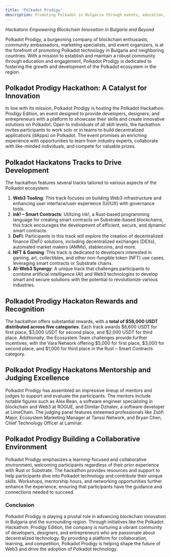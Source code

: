 ```yaml
---
title: 'Polkadot Prodigy'
description: Promoting Polkadot in Bulgaria through events, education, and community-building with a focus on blockchain innovation and collaboration.
---  
```



*Hackatons Empowering Blockchain Innovation in Bulgaria and Beyond*

Polkadot Prodigy, a burgeoning company of blockchain enthusiasts, community ambassadors, marketing specialists, and event organizers, is at the forefront of promoting Polkadot technology in Bulgaria and neighboring countries. With a mission to establish and maintain a robust community through education and engagement, Polkadot Prodigy is dedicated to fostering the growth and development of the Polkadot ecosystem in the region.

Polkadot Prodigy Hackathon: A Catalyst for Innovation
-----------------------------------------------------

In line with its mission, Polkadot Prodigy is hosting the Polkadot Hackathon: Prodigy Edition, an event designed to provide developers, designers, and entrepreneurs with a platform to showcase their skills and create innovative solutions on Polkadot. Open to individuals of all skill levels, the hackathon invites participants to work solo or in teams to build decentralized applications (dApps) on Polkadot. The event promises an enriching experience with opportunities to learn from industry experts, collaborate with like-minded individuals, and compete for valuable prizes.

Polkadot Hackatons Tracks to Drive Development
----------------------------------------------

The hackathon features several tracks tailored to various aspects of the Polkadot ecosystem:

1. **Web3 Tooling**: This track focuses on building Web3 infrastructure and enhancing user interface/user experience (UI/UX) with governance tools.
2. **ink! – Smart Contracts**: Utilizing ink!, a Rust-based programming language for creating smart contracts on Substrate-based blockchains, this track encourages the development of efficient, secure, and dynamic smart contracts.
3. **DeFi**: Participants in this track will explore the creation of decentralized finance (DeFi) solutions, including decentralized exchanges (DEXs), automated market makers (AMMs), stablecoins, and more.
4. **NFT &amp; Gaming**: This track is dedicated to developers interested in gaming, art, collectibles, and other non-fungible token (NFT) use cases, leveraging smart contracts or Substrate chains.
5. **AI-Web3 Synergy**: A unique track that challenges participants to combine artificial intelligence (AI) and Web3 technologies to develop smart and secure solutions with the potential to revolutionize various industries.

Polkadot Prodigy Hackaton Rewards and Recognition
-------------------------------------------------

The hackathon offers substantial rewards, with a **total of $58,000 USDT distributed across five categories**. Each track awards $6,600 USDT for first place, $3,000 USDT for second place, and $2,000 USDT for third place. Additionally, the Ecosystem Team challenges provide further incentives, with the Vara Network offering $5,000 for first place, $3,000 for second place, and $1,000 for third place in the Rust – Smart Contracts category.

Polkadot Prodigy Hackatons Mentorship and Judging Excellence
------------------------------------------------------------

Polkadot Prodigy has assembled an impressive lineup of mentors and judges to support and evaluate the participants. The mentors include notable figures such as Alex Bean, a software engineer specializing in blockchain and Web3 at ROGUE, and Dimitar Dzhalev, a software developer at LimeChain. The judging panel features esteemed professionals like Zsófi Major, Ecosystem Marketing Manager at Tanssi Network, and Bryan Chen, Chief Technology Officer at Laminar.

Polkadot Prodigy Building a Collaborative Environment
-----------------------------------------------------

Polkadot Prodigy emphasizes a learning-focused and collaborative environment, welcoming participants regardless of their prior experience with Rust or Substrate. The hackathon provides resources and support to help participants dive into Polkadot technology and contribute their unique skills. Workshops, mentorship hours, and networking opportunities further enhance the experience, ensuring that participants have the guidance and connections needed to succeed.

### Conclusion

Polkadot Prodigy is playing a pivotal role in advancing blockchain innovation in Bulgaria and the surrounding region. Through initiatives like the Polkadot Hackathon: Prodigy Edition, the company is nurturing a vibrant community of developers, designers, and entrepreneurs who are passionate about decentralized technology. By providing a platform for collaboration, learning, and competition, Polkadot Prodigy is helping shape the future of Web3 and drive the adoption of Polkadot technology.
